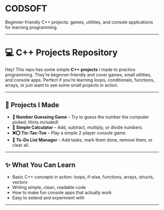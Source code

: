 # CODSOFT
Beginner-friendly C++ projects: games, utilities, and console applications for learning programming.

---

# 💻 C++ Projects Repository

Hey! This repo has some simple **C++ projects** I made to practice programming. They’re beginner-friendly and cover games, small utilities, and console apps. Perfect if you’re learning loops, conditionals, functions, arrays, or just want to see some small projects in action.

---

## 🚀 Projects I Made

- **🎲 Number Guessing Game** – Try to guess the number the computer picked. Hints included!  
- **🧮 Simple Calculator** – Add, subtract, multiply, or divide numbers.  
- **❌⭕ Tic-Tac-Toe** – Play a simple 2-player console game.  
- **📝 To-Do List Manager** – Add tasks, mark them done, remove them, or clear all.

---

## ✨ What You Can Learn

- Basic C++ concepts in action: loops, if-else, functions, arrays, structs, vectors  
- Writing simple, clean, readable code  
- How to make fun console apps that actually work  
- Easy to extend and experiment with

---
